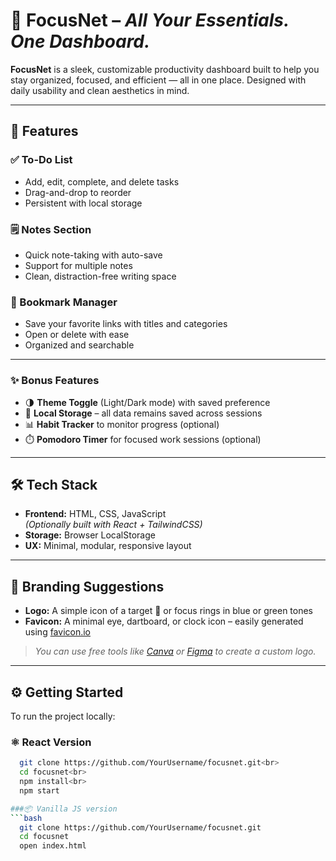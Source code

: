 # 🎯 FocusNet – *All Your Essentials. One Dashboard.*

**FocusNet** is a sleek, customizable productivity dashboard built to help you stay organized, focused, and efficient — all in one place. Designed with daily usability and clean aesthetics in mind.

---

## 🚀 Features

### ✅ To-Do List
- Add, edit, complete, and delete tasks
- Drag-and-drop to reorder
- Persistent with local storage

### 🗒️ Notes Section
- Quick note-taking with auto-save
- Support for multiple notes
- Clean, distraction-free writing space

### 🔗 Bookmark Manager
- Save your favorite links with titles and categories
- Open or delete with ease
- Organized and searchable

---

### ✨ Bonus Features
- 🌗 **Theme Toggle** (Light/Dark mode) with saved preference
- 💾 **Local Storage** – all data remains saved across sessions
- 📊 **Habit Tracker** to monitor progress (optional)
- ⏱️ **Pomodoro Timer** for focused work sessions (optional)

---

## 🛠️ Tech Stack

- **Frontend:** HTML, CSS, JavaScript  
  _(Optionally built with React + TailwindCSS)_
- **Storage:** Browser LocalStorage
- **UX:** Minimal, modular, responsive layout

---

## 🎨 Branding Suggestions

- **Logo:** A simple icon of a target 🎯 or focus rings in blue or green tones
- **Favicon:** A minimal eye, dartboard, or clock icon – easily generated using [favicon.io](https://favicon.io)

> *You can use free tools like [Canva](https://www.canva.com/) or [Figma](https://figma.com/) to create a custom logo.*

---


## ⚙️ Getting Started

To run the project locally:

### ⚛️ React Version
```bash
  git clone https://github.com/YourUsername/focusnet.git<br>
  cd focusnet<br>
  npm install<br>
  npm start

###📦 Vanilla JS version
```bash
  git clone https://github.com/YourUsername/focusnet.git
  cd focusnet
  open index.html

